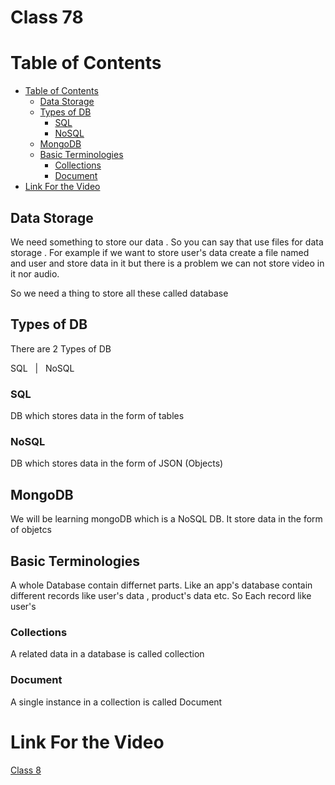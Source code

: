 # Class 78 <!-- omit in toc -->



# Table of Contents

- [Table of Contents](#table-of-contents)
  - [Data Storage](#data-storage)
  - [Types of DB](#types-of-db)
    - [SQL](#sql)
    - [NoSQL](#nosql)
  - [MongoDB](#mongodb)
  - [Basic Terminologies](#basic-terminologies)
    - [Collections](#collections)
    - [Document](#document)
- [Link For the Video](#link-for-the-video)

## Data Storage 

We need something to store our data . So you can say that use files for data storage . For example if we want to store user's data create a file named and user and store data in it but there is a problem we can not store video in it nor audio.

So we need a thing to store all these called database

## Types of DB

There are 2 Types of DB

SQL &nbsp; |&nbsp;&nbsp;  NoSQL


### SQL 

DB which stores data in the form of tables 

### NoSQL 

DB which stores data in the form of JSON (Objects)


## MongoDB

We will be learning mongoDB which is a NoSQL DB. It store data in the form of objetcs 




## Basic Terminologies

A whole Database contain differnet parts. Like an app's database contain different records like user's data , product's data etc. So Each record like user's

### Collections

A related data in a database is called collection 

### Document

A single instance in a collection is called Document


# Link For the Video 

[Class 8](https://www.youtube.com/watch?v=4TFA-vy_fdo&list=PLbtI3_MArDOkXRLxdMt1NOMtCS-84ibHH&index=10&pp=iAQB)